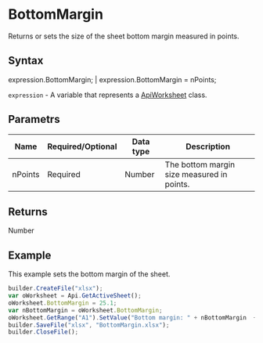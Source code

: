 # BottomMargin

Returns or sets the size of the sheet bottom margin measured in points.

## Syntax

expression.BottomMargin; &#124; expression.BottomMargin = nPoints;

`expression` - A variable that represents a [ApiWorksheet](../ApiWorksheet.md) class.

## Parametrs

| **Name** | **Required/Optional** | **Data type** | **Description** |
| ------------- | ------------- | ------------- | ------------- |
| nPoints | Required | Number | The bottom margin size measured in points. |

## Returns

Number

## Example

This example sets the bottom margin of the sheet.

```javascript
builder.CreateFile("xlsx");
var oWorksheet = Api.GetActiveSheet();
oWorksheet.BottomMargin = 25.1;
var nBottomMargin = oWorksheet.BottomMargin;
oWorksheet.GetRange("A1").SetValue("Bottom margin: " + nBottomMargin  + " mm");
builder.SaveFile("xlsx", "BottomMargin.xlsx");
builder.CloseFile();
```